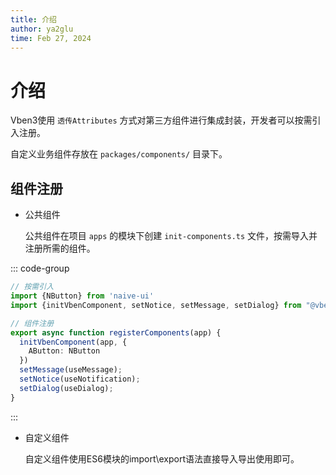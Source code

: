 ```yaml
---
title: 介绍
author: ya2glu
time: Feb 27, 2024
---
```


# 介绍

Vben3使用 `透传Attributes` 方式对第三方组件进行集成封装，开发者可以按需引入注册。

自定义业务组件存放在 `packages/components/` 目录下。

## 组件注册

- 公共组件

    公共组件在项目 `apps` 的模块下创建 `init-components.ts` 文件，按需导入并注册所需的组件。

::: code-group

```ts [init-components.ts]
// 按需引入
import {NButton} from 'naive-ui'
import {initVbenComponent, setNotice, setMessage, setDialog} from "@vben/vbencomponents"

// 组件注册
export async function registerComponents(app) {
  initVbenComponent(app, {
    AButton: NButton
  })
  setMessage(useMessage);
  setNotice(useNotification);
  setDialog(useDialog);
}
```
:::

- 自定义组件

    自定义组件使用ES6模块的import\export语法直接导入导出使用即可。



